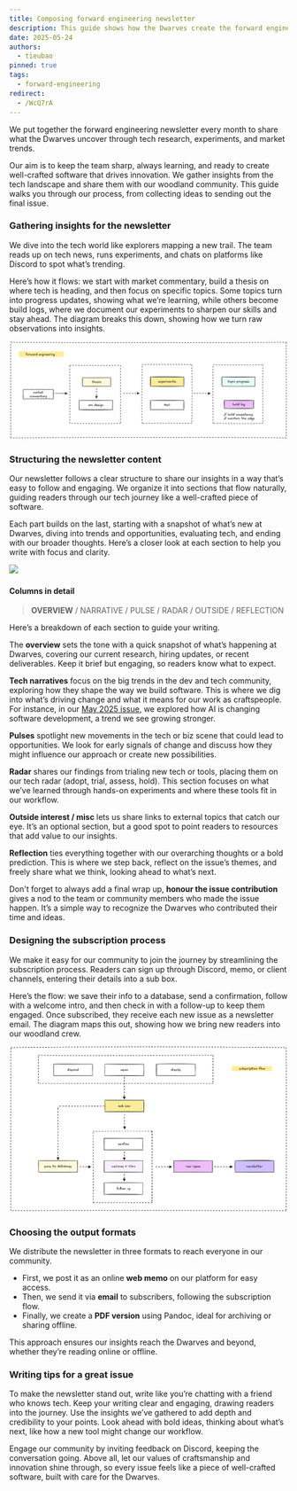 ```yaml
---
title: Composing forward engineering newsletter
description: This guide shows how the Dwarves create the forward engineering newsletter, a monthly summary of tech research and trends. It outlines our process to craft issues that reflect our innovation and craftsmanship.
date: 2025-05-24
authors:
  - tieubao
pinned: true
tags:
  - forward-engineering
redirect:
  - /WcQ7rA
---
```


We put together the forward engineering newsletter every month to share what the Dwarves uncover through tech research, experiments, and market trends.

Our aim is to keep the team sharp, always learning, and ready to create well-crafted software that drives innovation. We gather insights from the tech landscape and share them with our woodland community. This guide walks you through our process, from collecting ideas to sending out the final issue.

### Gathering insights for the newsletter

We dive into the tech world like explorers mapping a new trail. The team reads up on tech news, runs experiments, and chats on platforms like Discord to spot what’s trending.

Here’s how it flows: we start with market commentary, build a thesis on where tech is heading, and then focus on specific topics. Some topics turn into progress updates, showing what we’re learning, while others become build logs, where we document our experiments to sharpen our skills and stay ahead. The diagram breaks this down, showing how we turn raw observations into insights.

![](assets/fwd-engineering-flow.png)

### Structuring the newsletter content

Our newsletter follows a clear structure to share our insights in a way that’s easy to follow and engaging. We organize it into sections that flow naturally, guiding readers through our tech journey like a well-crafted piece of software.

Each part builds on the last, starting with a snapshot of what’s new at Dwarves, diving into trends and opportunities, evaluating tech, and ending with our broader thoughts. Here’s a closer look at each section to help you write with focus and clarity.

![](assets/fwd-engineering-columns.png)

#### Columns in detail

> **OVERVIEW** / NARRATIVE / PULSE / RADAR / OUTSIDE / REFLECTION

Here’s a breakdown of each section to guide your writing.

The **overview** sets the tone with a quick snapshot of what’s happening at Dwarves, covering our current research, hiring updates, or recent deliverables. Keep it brief but engaging, so readers know what to expect.

**Tech narratives** focus on the big trends in the dev and tech community, exploring how they shape the way we build software. This is where we dig into what’s driving change and what it means for our work as craftspeople. For instance, in our [May 2025 issue](/updates/forward/2025-05), we explored how AI is changing software development, a trend we see growing stronger.

**Pulses** spotlight new movements in the tech or biz scene that could lead to opportunities. We look for early signals of change and discuss how they might influence our approach or create new possibilities.

**Radar** shares our findings from trialing new tech or tools, placing them on our tech radar (adopt, trial, assess, hold). This section focuses on what we’ve learned through hands-on experiments and where these tools fit in our workflow.

**Outside interest / misc** lets us share links to external topics that catch our eye. It’s an optional section, but a good spot to point readers to resources that add value to our insights.

**Reflection** ties everything together with our overarching thoughts or a bold prediction. This is where we step back, reflect on the issue’s themes, and freely share what we think, looking ahead to what’s next.

Don't forget to always add a final wrap up, **honour the issue contribution** gives a nod to the team or community members who made the issue happen. It’s a simple way to recognize the Dwarves who contributed their time and ideas.

### Designing the subscription process

We make it easy for our community to join the journey by streamlining the subscription process. Readers can sign up through Discord, memo, or client channels, entering their details into a sub box.

Here’s the flow: we save their info to a database, send a confirmation, follow with a welcome intro, and then check in with a follow-up to keep them engaged. Once subscribed, they receive each new issue as a newsletter email. The diagram maps this out, showing how we bring new readers into our woodland crew.

![](assets/fwd-engineering-subscribe.png)

### Choosing the output formats

We distribute the newsletter in three formats to reach everyone in our community.

- First, we post it as an online **web memo** on our platform for easy access.
- Then, we send it via **email** to subscribers, following the subscription flow.
- Finally, we create a **PDF version** using Pandoc, ideal for archiving or sharing offline.

This approach ensures our insights reach the Dwarves and beyond, whether they’re reading online or offline.

### Writing tips for a great issue

To make the newsletter stand out, write like you’re chatting with a friend who knows tech. Keep your writing clear and engaging, drawing readers into the journey. Use the insights we’ve gathered to add depth and credibility to your points. Look ahead with bold ideas, thinking about what’s next, like how a new tool might change our workflow.

Engage our community by inviting feedback on Discord, keeping the conversation going. Above all, let our values of craftsmanship and innovation shine through, so every issue feels like a piece of well-crafted software, built with care for the Dwarves.
